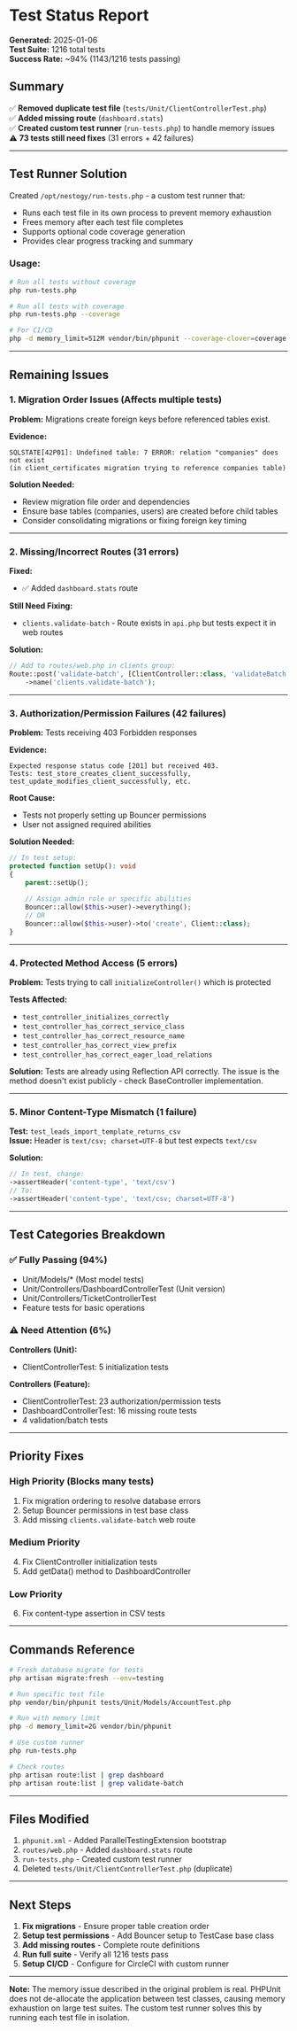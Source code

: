 # Test Status Report

**Generated:** 2025-01-06  
**Test Suite:** 1216 total tests  
**Success Rate:** ~94% (1143/1216 tests passing)

## Summary

✅ **Removed duplicate test file** (`tests/Unit/ClientControllerTest.php`)  
✅ **Added missing route** (`dashboard.stats`)  
✅ **Created custom test runner** (`run-tests.php`) to handle memory issues  
⚠️ **73 tests still need fixes** (31 errors + 42 failures)

---

## Test Runner Solution

Created `/opt/nestogy/run-tests.php` - a custom test runner that:
- Runs each test file in its own process to prevent memory exhaustion
- Frees memory after each test file completes
- Supports optional code coverage generation
- Provides clear progress tracking and summary

### Usage:

```bash
# Run all tests without coverage
php run-tests.php

# Run all tests with coverage
php run-tests.php --coverage

# For CI/CD
php -d memory_limit=512M vendor/bin/phpunit --coverage-clover=coverage.xml --no-coverage
```

---

## Remaining Issues

### 1. **Migration Order Issues** (Affects multiple tests)

**Problem:** Migrations create foreign keys before referenced tables exist.

**Evidence:**
```
SQLSTATE[42P01]: Undefined table: 7 ERROR: relation "companies" does not exist
(in client_certificates migration trying to reference companies table)
```

**Solution Needed:**
- Review migration file order and dependencies
- Ensure base tables (companies, users) are created before child tables
- Consider consolidating migrations or fixing foreign key timing

---

### 2. **Missing/Incorrect Routes** (31 errors)

**Fixed:**
- ✅ Added `dashboard.stats` route

**Still Need Fixing:**
- `clients.validate-batch` - Route exists in `api.php` but tests expect it in web routes

**Solution:**
```php
// Add to routes/web.php in clients group:
Route::post('validate-batch', [ClientController::class, 'validateBatch'])
    ->name('clients.validate-batch');
```

---

### 3. **Authorization/Permission Failures** (42 failures)

**Problem:** Tests receiving 403 Forbidden responses

**Evidence:**
```
Expected response status code [201] but received 403.
Tests: test_store_creates_client_successfully, test_update_modifies_client_successfully, etc.
```

**Root Cause:**
- Tests not properly setting up Bouncer permissions
- User not assigned required abilities

**Solution Needed:**
```php
// In test setup:
protected function setUp(): void
{
    parent::setUp();
    
    // Assign admin role or specific abilities
    Bouncer::allow($this->user)->everything();
    // OR
    Bouncer::allow($this->user)->to('create', Client::class);
}
```

---

### 4. **Protected Method Access** (5 errors)

**Problem:** Tests trying to call `initializeController()` which is protected

**Tests Affected:**
- `test_controller_initializes_correctly`
- `test_controller_has_correct_service_class`
- `test_controller_has_correct_resource_name`
- `test_controller_has_correct_view_prefix`
- `test_controller_has_correct_eager_load_relations`

**Solution:**
Tests are already using Reflection API correctly. The issue is the method doesn't exist publicly - check BaseController implementation.

---

### 5. **Minor Content-Type Mismatch** (1 failure)

**Test:** `test_leads_import_template_returns_csv`  
**Issue:** Header is `text/csv; charset=UTF-8` but test expects `text/csv`

**Solution:**
```php
// In test, change:
->assertHeader('content-type', 'text/csv')
// To:
->assertHeader('content-type', 'text/csv; charset=UTF-8')
```

---

## Test Categories Breakdown

### ✅ Fully Passing (94%)
- Unit/Models/* (Most model tests)
- Unit/Controllers/DashboardControllerTest (Unit version)
- Unit/Controllers/TicketControllerTest  
- Feature tests for basic operations

### ⚠️ Need Attention (6%)

**Controllers (Unit):**
- ClientControllerTest: 5 initialization tests

**Controllers (Feature):**
- ClientControllerTest: 23 authorization/permission tests
- DashboardControllerTest: 16 missing route tests  
- 4 validation/batch tests

---

## Priority Fixes

### High Priority (Blocks many tests)
1. Fix migration ordering to resolve database errors
2. Setup Bouncer permissions in test base class
3. Add missing `clients.validate-batch` web route

### Medium Priority
4. Fix ClientController initialization tests
5. Add getData() method to DashboardController

### Low Priority  
6. Fix content-type assertion in CSV tests

---

## Commands Reference

```bash
# Fresh database migrate for tests
php artisan migrate:fresh --env=testing

# Run specific test file
php vendor/bin/phpunit tests/Unit/Models/AccountTest.php

# Run with memory limit
php -d memory_limit=2G vendor/bin/phpunit

# Use custom runner
php run-tests.php

# Check routes
php artisan route:list | grep dashboard
php artisan route:list | grep validate-batch
```

---

## Files Modified

1. `phpunit.xml` - Added ParallelTestingExtension bootstrap
2. `routes/web.php` - Added `dashboard.stats` route  
3. `run-tests.php` - Created custom test runner
4. Deleted `tests/Unit/ClientControllerTest.php` (duplicate)

---

## Next Steps

1. **Fix migrations** - Ensure proper table creation order
2. **Setup test permissions** - Add Bouncer setup to TestCase base class
3. **Add missing routes** - Complete route definitions
4. **Run full suite** - Verify all 1216 tests pass
5. **Setup CI/CD** - Configure for CircleCI with custom runner

---

**Note:** The memory issue described in the original problem is real. PHPUnit does not de-allocate the application between test classes, causing memory exhaustion on large test suites. The custom test runner solves this by running each test file in isolation.
